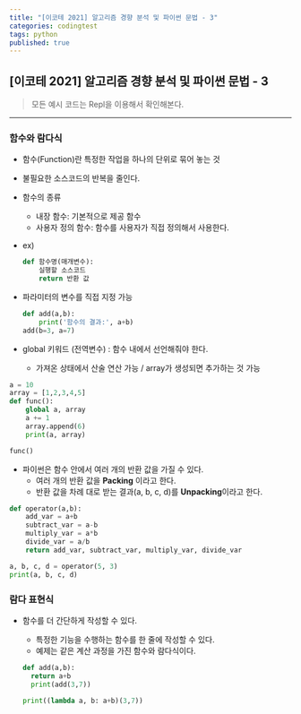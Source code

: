 ```yaml
---
title: "[이코테 2021] 알고리즘 경향 분석 및 파이썬 문법 - 3"
categories: codingtest
tags: python
published: true
---
```


## [이코테 2021] 알고리즘 경향 분석 및 파이썬 문법 - 3

> 모든 예시 코드는 Repl을 이용해서 확인해본다.

---

### 함수와 람다식

- 함수(Function)란 특정한 작업을 하나의 단위로 묶어 놓는 것
- 불필요한 소스코드의 반복을 줄인다.

- 함수의 종류

  - 내장 함수: 기본적으로 제공 함수
  - 사용자 정의 함수: 함수를 사용자가 직접 정의해서 사용한다.

- ex)

  ```python
  def 함수명(매개변수):
      실행할 소스코드
      return 반환 값
  ```

- 파라미터의 변수를 직접 지정 가능

  ```python
  def add(a,b):
      print('함수의 결과:', a+b)
  add(b=3, a=7)
  ```

- global 키워드 (전역변수) : 함수 내에서 선언해줘야 한다.
  - 가져온 상태에서 산술 연산 가능 / array가 생성되면 추가하는 것 가능

```python
a = 10
array = [1,2,3,4,5]
def func():
    global a, array
    a += 1
    array.append(6)
    print(a, array)

func()
```

- 파이썬은 함수 안에서 여러 개의 반환 값을 가질 수 있다.
  - 여러 개의 반환 값을 **Packing** 이라고 한다.
  - 반환 값을 차례 대로 받는 결과(a, b, c, d)를 **Unpacking**이라고 한다.

```python
def operator(a,b):
    add_var = a+b
    subtract_var = a-b
    multiply_var = a*b
    divide_var = a/b
    return add_var, subtract_var, multiply_var, divide_var

a, b, c, d = operator(5, 3)
print(a, b, c, d)
```

### 람다 표현식

- 함수를 더 간단하게 작성할 수 있다.

  - 특정한 기능을 수행하는 함수를 한 줄에 작성할 수 있다.
  - 예제는 같은 계산 과정을 가진 함수와 람다식이다.

  ```python
  def add(a,b):
    return a+b
    print(add(3,7))

  print((lambda a, b: a+b)(3,7))
  ```

